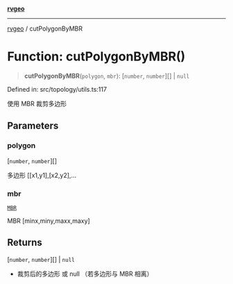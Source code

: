 [**rvgeo**](../README.md)

***

[rvgeo](../globals.md) / cutPolygonByMBR

# Function: cutPolygonByMBR()

> **cutPolygonByMBR**(`polygon`, `mbr`): \[`number`, `number`\][] \| `null`

Defined in: src/topology/utils.ts:117

使用 MBR 裁剪多边形

## Parameters

### polygon

\[`number`, `number`\][]

多边形 [[x1,y1],[x2,y2],...

### mbr

[`MBR`](../type-aliases/MBR.md)

MBR [minx,miny,maxx,maxy]

## Returns

\[`number`, `number`\][] \| `null`

- 裁剪后的多边形 或 null （若多边形与 MBR 相离）
